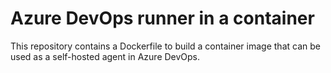 # Azure DevOps runner in a container

This repository contains a Dockerfile to build a container image that can be used as a self-hosted agent in Azure DevOps.